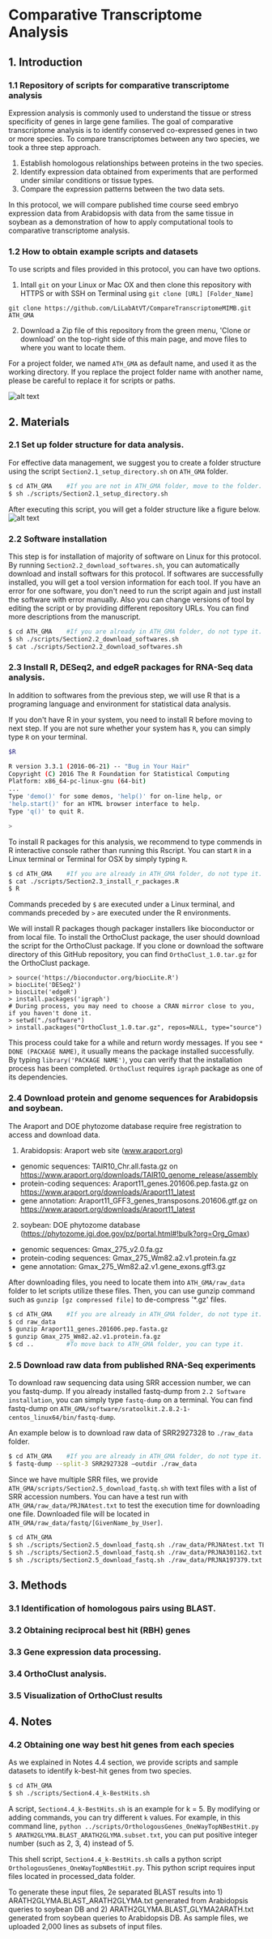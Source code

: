 # Comparative Transcriptome Analysis
## 1. Introduction
### 1.1 Repository of scripts for comparative transcriptome analysis

Expression analysis is commonly used to understand the tissue or stress specificity of genes in large gene families. The goal of comparative transcriptome analysis is to identify conserved co-expressed genes in two or more species. To compare transcriptomes between any two species, we took a three step approach. 

1. Establish homologous relationships between proteins in the two species.
2. Identify expression data obtained from experiments that are performed under similar conditions or tissue types. 
3. Compare the expression patterns between the two data sets. 

In this protocol, we will compare published time course seed embryo expression data from Arabidopsis with data from the same tissue in soybean as a demonstration of  how to apply computational tools to comparative transcriptome analysis.  

### 1.2 How to obtain example scripts and datasets 

To use scripts and files provided in this protocol, you can have two options. 

1. Intall `git` on your Linux or Mac OX and then clone this repository with HTTPS or with SSH on Terminal using `git clone [URL] [Folder_Name]`
```
git clone https://github.com/LiLabAtVT/CompareTranscriptomeMIMB.git ATH_GMA
```
2. Download a Zip file of this repository from the green menu, 'Clone or download' on the top-right side of this main page, and move files to where you want to locate them.

For a project folder, we named `ATH_GMA` as default name, and used it as the working directory. If you replace the project folder name with another name, please be careful to replace it for scripts or paths. 

![alt text](https://github.com/LiLabAtVT/CompareTranscriptomeMIMB/raw/master/docs/figures/Clone_Download_GitRep.png)


## 2. Materials 
### 2.1 Set up folder structure for data analysis.

For effective data management, we suggest you to create a folder structure using the script `Section2.1_setup_directory.sh` on `ATH_GMA` folder.
```bash 
$ cd ATH_GMA	#If you are not in ATH_GMA folder, move to the folder. 
$ sh ./scripts/Section2.1_setup_directory.sh
```
After executing this script, you will get a folder structure like a figure below. 
![alt text](https://github.com/LiLabAtVT/CompareTranscriptomeMIMB/raw/master/docs/figures/Inital_FolderStructure.png)


### 2.2 Software installation

This step is for installation of majority of software on Linux for this protocol. By running `Section2.2_download_softwares.sh`, you can automatically download and install softwars for this protocol. If softwares are successfully installed, you will get a tool version information for each tool. If you have an error for one software, you don't need to run the script again and just install the software with error manually. Also you can change versions of tool by editing the script or by providing different repository URLs. You can find more descriptions from the manuscript. 
```bash
$ cd ATH_GMA	#If you are already in ATH_GMA folder, do not type it. 
$ sh ./scripts/Section2.2_download_softwares.sh
$ cat ./scripts/Section2.2_download_softwares.sh
```

### 2.3 Install R, DESeq2, and edgeR packages for RNA-Seq data analysis.

In addition to softwares from the previous step, we will use R that is a programing language and environment for statistical data analysis.

If you don't have R in your system, you need to install R before moving to next step. If you are not sure whether your system has `R`, you can simply type `R` on your terminal. 
```bash
$R

R version 3.3.1 (2016-06-21) -- "Bug in Your Hair"
Copyright (C) 2016 The R Foundation for Statistical Computing
Platform: x86_64-pc-linux-gnu (64-bit)
...
Type 'demo()' for some demos, 'help()' for on-line help, or
'help.start()' for an HTML browser interface to help.
Type 'q()' to quit R.

>
```
To install R packages for this analysis, we recommend to type commends in R interactive console rather than running this Rscript. You can start `R` in a Linux terminal or Terminal for OSX by simply typing `R`. 
```bash
$ cd ATH_GMA	#If you are already in ATH_GMA folder, do not type it. 
$ cat ./scripts/Section2.3_install_r_packages.R
$ R
```
Commands preceded by `$` are executed under a Linux terminal, and commands preceded by `>` are executed under the R environments.

We will install R packages though packager installers like bioconductor or from local file. To install the OrthoClust package, the user should download the script for the OrthoClust package. If you clone or download the software directory of this GitHub repository, you can find `OrthoClust_1.0.tar.gz` for the OrthoClust package. 

```
> source('https://bioconductor.org/biocLite.R')
> biocLite('DESeq2')
> biocLite('edgeR')
> install.packages('igraph')
# During process, you may need to choose a CRAN mirror close to you, if you haven't done it.
> setwd("./software")
> install.packages("OrthoClust_1.0.tar.gz", repos=NULL, type="source")
```

This process could take for a while and return wordy messages. If you see `* DONE (PACKAGE NAME)`, it usually means the package installed successfully. By typing `library('PACKAGE NAME')`, you can verify that the installation process has been completed. `OrthoClust` requires `igraph` package as one of its dependencies.


### 2.4 Download protein and genome sequences for Arabidopsis and soybean.

The Araport and DOE phytozome database require free registration to access and download data.

1. Arabidopsis: Araport web site (www.araport.org) 
- genomic sequences: TAIR10_Chr.all.fasta.gz on https://www.araport.org/downloads/TAIR10_genome_release/assembly
- protein-coding sequences: Araport11_genes.201606.pep.fasta.gz on https://www.araport.org/downloads/Araport11_latest
- gene annotation: Araport11_GFF3_genes_transposons.201606.gtf.gz on https://www.araport.org/downloads/Araport11_latest

2. soybean: DOE phytozome database (https://phytozome.jgi.doe.gov/pz/portal.html#!bulk?org=Org_Gmax)
- genomic sequences: Gmax_275_v2.0.fa.gz
- protein-coding sequences: Gmax_275_Wm82.a2.v1.protein.fa.gz
- gene annotation: Gmax_275_Wm82.a2.v1.gene_exons.gff3.gz

After downloading files, you need to locate them into `ATH_GMA/raw_data` folder to let scripts utilize these files. Then, you can use gunzip command such as `gunzip [gz compressed file]` to de-compress '*.gz' files. 
```bash
$ cd ATH_GMA	#If you are already in ATH_GMA folder, do not type it. 
$ cd raw_data
$ gunzip Araport11_genes.201606.pep.fasta.gz
$ gunzip Gmax_275_Wm82.a2.v1.protein.fa.gz
$ cd ..			#To move back to ATH_GMA folder, you can type it.
```

### 2.5 Download raw data from published RNA-Seq experiments

To download raw sequencing data using SRR accession number, we can you fastq-dump. If you already installed fastq-dump from `2.2 Software installation`, you can simply type `fastq-dump` on a terminal. You can find fastq-dump on `ATH_GMA/software/sratoolkit.2.8.2-1-centos_linux64/bin/fastq-dump`. 

An example below is to download raw data of SRR2927328 to `./raw_data` folder. 
```bash
$ cd ATH_GMA	#If you are already in ATH_GMA folder, do not type it. 
$ fastq-dump --split-3 SRR2927328 –outdir ./raw_data
```

Since we have multiple SRR files, we provide `ATH_GMA/scripts/Section2.5_download_fastq.sh` with text files with a list of SRR accession numbers. You can have a test run with `ATH_GMA/raw_data/PRJNAtest.txt` to test the execution time for downloading one file. Downloaded file will be located in `ATH_GMA/raw_data/fastq/[GivenName_by_User]`. 
```bash
$ cd ATH_GMA
$ sh ./scripts/Section2.5_download_fastq.sh ./raw_data/PRJNAtest.txt TEST
$ sh ./scripts/Section2.5_download_fastq.sh ./raw_data/PRJNA301162.txt ATH
$ sh ./scripts/Section2.5_download_fastq.sh ./raw_data/PRJNA197379.txt GMA
```


## 3. Methods
### 3.1 Identification of homologous pairs using BLAST.
### 3.2 Obtaining reciprocal best hit (RBH) genes
### 3.3 Gene expression data processing. 
### 3.4 OrthoClust analysis.
### 3.5 Visualization of OrthoClust results
## 4. Notes
### 4.2 Obtaining one way best hit genes from each species

As we explained in Notes 4.4 section, we provide scripts and sample datasets to identify k-best-hit genes from two species. 
```bash
$ cd ATH_GMA
$ sh ./scripts/Section4.4_k-BestHits.sh
```

A script, `Section4.4_k-BestHits.sh` is an example for k = 5. By modifying or adding commands, you can try different `k` values. For example, in this command line, `python ../scripts/OrthologousGenes_OneWayTopNBestHit.py 5 ARATH2GLYMA.BLAST_ARATH2GLYMA.subset.txt`, you can put positive integer number (such as 2, 3, 4) instead of 5.   

This shell script, `Section4.4_k-BestHits.sh` calls a python script `OrthologousGenes_OneWayTopNBestHit.py`. This python script requires input files located in processed_data folder. 

To generate these input files, 2e separated BLAST results into 1) ARATH2GLYMA.BLAST_ARATH2GLYMA.txt generated from Arabidopsis queries to soybean DB and 2) ARATH2GLYMA.BLAST_GLYMA2ARATH.txt generated from soybean queries to Arabidopsis DB. As sample files, we uploaded 2,000 lines as subsets of input files. 

